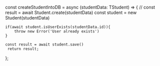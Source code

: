 
const createStudentIntoDB = async (studentData: TStudent) => {
    //  const result = await Student.create(studentData)
    const student = new Student(studentData)
    
    if(await student.isUserExists(studentData.id)){
        throw new Error('User already exists')
    }

    const result = await student.save()
     return result;
};